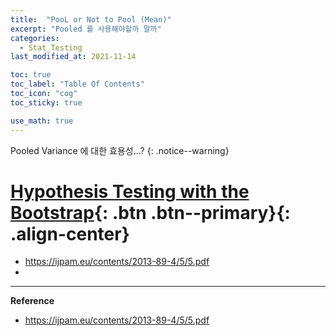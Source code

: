 ```yaml
---
title:  "PooL or Not to Pool (Mean)"
excerpt: "Pooled 를 사용해야할까 말까"
categories:
  - Stat_Testing
last_modified_at: 2021-11-14

toc: true
toc_label: "Table Of Contents"
toc_icon: "cog"
toc_sticky: true

use_math: true
---
```


 Pooled Variance 에 대한 효용성...?
{: .notice--warning}

# [Hypothesis Testing with the Bootstrap](#link){: .btn .btn--primary}{: .align-center}

- <https://ijpam.eu/contents/2013-89-4/5/5.pdf>
- 

---

  **Reference**

- https://ijpam.eu/contents/2013-89-4/5/5.pdf





